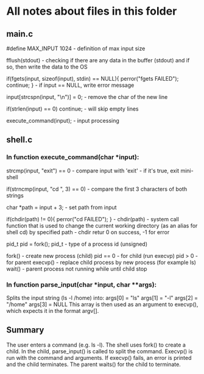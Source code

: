 # All notes about files in this folder

## main.c

#define MAX_INPUT 1024 - definition of max input size

fflush(stdout) - checking if there are any data in the buffer (stdout) and if so, then write the data to the OS

if(fgets(input, sizeof(input), stdin) == NULL){
            perror("fgets FAILED");
            continue;
        }
        - if input == NULL, write error message

input[strcspn(input, "\n")] = 0; - remove the char of the new line

if(strlen(input) == 0)
            continue;
            - will skip empty lines

execute_command(input); - input processing

## shell.c

### In function execute_command(char *input):

strcmp(input, "exit") == 0 - compare input with 'exit'
    - if it's true, exit mini-shell

if(strncmp(input, "cd ", 3) == 0) - compare the first 3 characters of both strings

char *path = input + 3; - set path from input

if(chdir(path) != 0){
            perror("cd FAILED");
        }
    - chdir(path) - system call function that is used to change the current working directory (as an alias for shell cd) by specified path
    - chdir retur 0 on success, -1 for error

pid_t pid = fork(); 
pid_t - type of a process id (unsigned)

fork() - create new process (child)
pid == 0 - for child (run execvp)
pid > 0 - for parent 
execvp() - replace child process by new process (for example ls)
wait() - parent process not running while until child stop

### In function parse_input(char *input, char **args):

Splits the input string (ls -l /home) into:
args[0] = "ls"
args[1] = "-l"
args[2] = "/home"
args[3] = NULL
This array is then used as an argument to execvp(), which expects it in the format argv[].

## Summary

The user enters a command (e.g. ls -l).
The shell uses fork() to create a child.
In the child, parse_input() is called to split the command.
Execvp() is run with the command and arguments.
If execvp() fails, an error is printed and the child terminates.
The parent waits() for the child to terminate.
